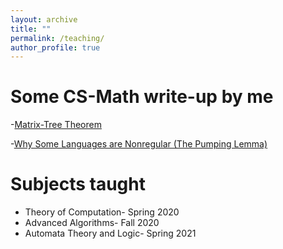 ```yaml
---
layout: archive
title: ""
permalink: /teaching/
author_profile: true
---
```



# Some CS-Math write-up by me 
-[Matrix-Tree Theorem](https://drive.google.com/file/d/18bmCEWPHRRZa-rZXpwgM0o8dppP8HmE4/view?usp=sharing) 

-[Why Some Languages are Nonregular (The Pumping Lemma)](https://drive.google.com/file/d/1CXx0_LVe-U9yWBquz9S0fnusxtLSAEtg/view?usp=sharing)

# Subjects taught
- Theory of Computation- Spring 2020
- Advanced Algorithms- Fall 2020
- Automata Theory and Logic- Spring 2021
